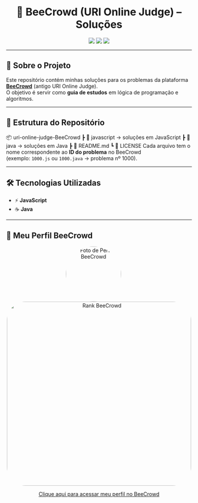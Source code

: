 <h1 align="center">🐝 BeeCrowd (URI Online Judge) – Soluções</h1>

<p align="center">
  <img src="https://img.shields.io/badge/linguagens-JavaScript%20%7C%20Java-blue?style=for-the-badge"/>
  <img src="https://img.shields.io/badge/status-em%20progresso-yellow?style=for-the-badge"/>
  <img src="https://img.shields.io/github/last-commit/CuuKiii/uri-online-judge-BeeCrowd?style=for-the-badge"/>
</p>

---

## 📌 Sobre o Projeto
Este repositório contém minhas soluções para os problemas da plataforma **[BeeCrowd](https://www.beecrowd.com.br/judge/pt)** (antigo URI Online Judge).  
O objetivo é servir como **guia de estudos** em lógica de programação e algoritmos.

---

## 📂 Estrutura do Repositório

📦 uri-online-judge-BeeCrowd
┣ 📂 javascript → soluções em JavaScript
┣ 📂 java → soluções em Java
┣ 📜 README.md
┗ 📜 LICENSE
Cada arquivo tem o nome correspondente ao **ID do problema** no BeeCrowd  
(exemplo: `1000.js` ou `1000.java` → problema nº 1000).

---

## 🛠️ Tecnologias Utilizadas
- ⚡ **JavaScript**  
- ☕ **Java**

---

## 👤 Meu Perfil BeeCrowd

<p align="center">
  <a href="https://www.beecrowd.com.br/judge/pt/profile/619634">
   <img src="assets/profile.png" alt="Foto de Perfil BeeCrowd" width="150" style="border-radius:50%; margin-right: 30px"/>
  </a>
  <a href="https://judge.beecrowd.com/pt/users/university/unifor">
    <img src="assets/rank.png" alt="Rank BeeCrowd" width="500" style="border-radius:10%;"/>
  </a>
</p>

<p align="center">
  <a href="https://www.beecrowd.com.br/judge/pt/profile/619634">Clique aqui para acessar meu perfil no BeeCrowd</a>
</p>
 
